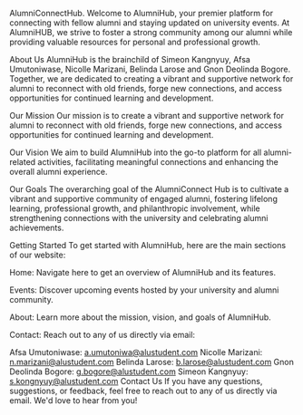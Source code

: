 AlumniConnectHub.
Welcome to AlumniHub, your premier platform for connecting with fellow alumni and staying updated on university events. At AlumniHUB, we strive to foster a strong community among our alumni while providing valuable resources for personal and professional growth.

About Us
AlumniHub is the brainchild of Simeon Kangnyuy, Afsa Umutoniwase, Nicolle Marizani, Belinda Larose and Gnon Deolinda Bogore. Together, we are dedicated to creating a vibrant and supportive network for alumni to reconnect with old friends, forge new connections, and access opportunities for continued learning and development.

Our Mission
Our mission is to create a vibrant and supportive network for alumni to reconnect with old friends, forge new connections, and access opportunities for continued learning and development.

Our Vision
We aim to build AlumniHub into the go-to platform for all alumni-related activities, facilitating meaningful connections and enhancing the overall alumni experience.

Our Goals
The overarching goal of the AlumniConnect Hub is to cultivate a vibrant and supportive community of engaged alumni, fostering lifelong learning, professional growth, and philanthropic involvement, while strengthening connections with the university and celebrating alumni achievements.

Getting Started
To get started with AlumniHub, here are the main sections of our website:

Home: Navigate here to get an overview of AlumniHub and its features.

Events: Discover upcoming events hosted by your university and alumni community.

About: Learn more about the mission, vision, and goals of AlumniHub.

Contact: Reach out to any of us directly via email:

Afsa Umutoniwase: a.umutoniwa@alustudent.com
Nicolle Marizani: n.marizani@alustudent.com
Belinda Larose: b.larose@alustudent.com
Gnon Deolinda Bogore: g.bogore@alustudent.com
Simeon Kangnyuy: s.kongnyuy@alustudent.com
Contact Us
If you have any questions, suggestions, or feedback, feel free to reach out to any of us directly via email. We'd love to hear from you!
